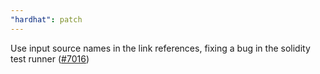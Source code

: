 ```yaml
---
"hardhat": patch
---
```


Use input source names in the link references, fixing a bug in the solidity test runner ([#7016](https://github.com/NomicFoundation/hardhat/pull/7016))
